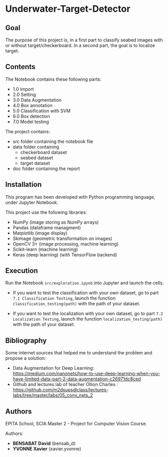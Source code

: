 # Underwater-Target-Detector

## Goal

The purpose of this project is, in a first part to classify seabed images with or without target/checkerboard. In a second part, the goal is to localize target.

## Contents

The Notebook contains these following parts:
* 1.0 Import
* 2.0 Setting
* 3.0 Data Augmentation
* 4.0 Box annotation
* 5.0 Classification with SVM
* 6.0 Box detection
* 7.0 Model testing

The project contains:

* src folder containing the notebook file
* data folder containing
     * checkerboard dataset
     * seabed dataset
     * target dataset
* doc folder containing the report

## Installation

This program has been developed with Python programming language, under Jupyter Notebook.

This project use the following libraries:

- NumPy (image storing as NumPy arrays)
- Pandas (dataframe managment)
- Matplotlib (image display)
- Skimage	(geometric transformation on images)
- OpenCV 3+ (image processing, machine learning)
- Scikit-learn (machine learning)
- Keras (deep learning) (with TensorFlow backend)

## Execution

Run the Notebook `src/exploration.ipynb` into Jupyter and launch the cells.

- If you want to test the classification with your own dataset, go to part `7.1 Classification Testing`, launch the function `classification_testing(path)` with the path of your dataset.

- If you want to test the localization with your own dataset, go to part `7.2 Localization Testing`, launch the function `localization_testing(path)` with the path of your dataset.


## Bibliography

Some internet sources that helped me to understand the problem and propose a solution:

- Data Augmentation for Deep Learning: https://medium.com/nanonets/how-to-use-deep-learning-when-you-have-limited-data-part-2-data-augmentation-c26971dc8ced
- Github and lectures lab of teacher Ollion Charles : https://github.com/m2dsupsdlclass/lectures-labs/tree/master/labs/05_conv_nets_2

## Authors

EPITA School, SCIA Master 2 - Project for Computer Vision Course.

Authors: 
- **BENSABAT David** (bensab_d)
- **YVONNE Xavier** (xavier.yvonne)